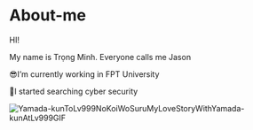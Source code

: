 # About-me
HI!

My name is Trọng Minh. Everyone calls me Jason

😎I’m currently working in FPT University

🤖I started searching cyber security 

![Yamada-kunToLv999NoKoiWoSuruMyLoveStoryWithYamada-kunAtLv999GIF](https://github.com/user-attachments/assets/172b1e90-332d-48f7-bc56-0a6bb287a3fa)
